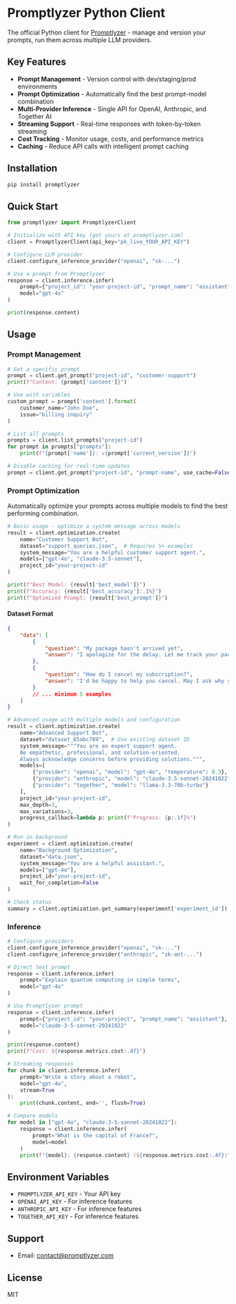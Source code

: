# Promptlyzer Python Client

The official Python client for [Promptlyzer](https://promptlyzer.com) - manage and version your prompts, run them across multiple LLM providers.

## Key Features

- **Prompt Management** - Version control with dev/staging/prod environments
- **Prompt Optimization** - Automatically find the best prompt-model combination  
- **Multi-Provider Inference** - Single API for OpenAI, Anthropic, and Together AI
- **Streaming Support** - Real-time responses with token-by-token streaming
- **Cost Tracking** - Monitor usage, costs, and performance metrics
- **Caching** - Reduce API calls with intelligent prompt caching

## Installation

```bash
pip install promptlyzer
```

## Quick Start

```python
from promptlyzer import PromptlyzerClient

# Initialize with API key (get yours at promptlyzer.com)
client = PromptlyzerClient(api_key="pk_live_YOUR_API_KEY")

# Configure LLM provider
client.configure_inference_provider("openai", "sk-...")

# Use a prompt from Promptlyzer
response = client.inference.infer(
    prompt={"project_id": "your-project-id", "prompt_name": "assistant"},
    model="gpt-4o"
)

print(response.content)
```

## Usage

### Prompt Management

```python
# Get a specific prompt
prompt = client.get_prompt("project-id", "customer-support")
print(f"Content: {prompt['content']}")

# Use with variables
custom_prompt = prompt['content'].format(
    customer_name="John Doe",
    issue="billing inquiry"
)

# List all prompts
prompts = client.list_prompts("project-id")
for prompt in prompts["prompts"]:
    print(f"{prompt['name']}: v{prompt['current_version']}")

# Disable caching for real-time updates
prompt = client.get_prompt("project-id", "prompt-name", use_cache=False)
```

### Prompt Optimization

Automatically optimize your prompts across multiple models to find the best performing combination.

```python
# Basic usage - optimize a system message across models
result = client.optimization.create(
    name="Customer Support Bot",
    dataset="support_queries.json",  # Requires 5+ examples
    system_message="You are a helpful customer support agent.",
    models=["gpt-4o", "claude-3.5-sonnet"],
    project_id="your-project-id"
)

print(f"Best Model: {result['best_model']}")
print(f"Accuracy: {result['best_accuracy']:.1%}")
print(f"Optimized Prompt: {result['best_prompt']}")
```

#### Dataset Format

```json
{
    "data": [
        {
            "question": "My package hasn't arrived yet",
            "answer": "I apologize for the delay. Let me track your package for you."
        },
        {
            "question": "How do I cancel my subscription?",
            "answer": "I'd be happy to help you cancel. May I ask why you're canceling?"
        }
        // ... minimum 5 examples
    ]
}
```

```python
# Advanced usage with multiple models and configuration
result = client.optimization.create(
    name="Advanced Support Bot",
    dataset="dataset_65abc789",  # Use existing dataset ID
    system_message="""You are an expert support agent.
    Be empathetic, professional, and solution-oriented.
    Always acknowledge concerns before providing solutions.""",
    models=[
        {"provider": "openai", "model": "gpt-4o", "temperature": 0.3},
        {"provider": "anthropic", "model": "claude-3.5-sonnet-20241022"},
        {"provider": "together", "model": "llama-3.3-70b-turbo"}
    ],
    project_id="your-project-id",
    max_depth=3,
    max_variations=3,
    progress_callback=lambda p: print(f"Progress: {p:.1f}%")
)

# Run in background
experiment = client.optimization.create(
    name="Background Optimization",
    dataset="data.json",
    system_message="You are a helpful assistant.",
    models=["gpt-4o"],
    project_id="your-project-id",
    wait_for_completion=False
)

# Check status
summary = client.optimization.get_summary(experiment['experiment_id'])
```

### Inference

```python
# Configure providers
client.configure_inference_provider("openai", "sk-...")
client.configure_inference_provider("anthropic", "sk-ant-...")

# Direct text prompt
response = client.inference.infer(
    prompt="Explain quantum computing in simple terms",
    model="gpt-4o"
)

# Use Promptlyzer prompt
response = client.inference.infer(
    prompt={"project_id": "your-project", "prompt_name": "assistant"},
    model="claude-3-5-sonnet-20241022"
)

print(response.content)
print(f"Cost: ${response.metrics.cost:.4f}")
```

```python
# Streaming responses
for chunk in client.inference.infer(
    prompt="Write a story about a robot",
    model="gpt-4o",
    stream=True
):
    print(chunk.content, end='', flush=True)
```

```python
# Compare models
for model in ["gpt-4o", "claude-3-5-sonnet-20241022"]:
    response = client.inference.infer(
        prompt="What is the capital of France?",
        model=model
    )
    print(f"{model}: {response.content} (${response.metrics.cost:.4f})")
```


## Environment Variables

- `PROMPTLYZER_API_KEY` - Your API key
- `OPENAI_API_KEY` - For inference features
- `ANTHROPIC_API_KEY` - For inference features
- `TOGETHER_API_KEY` - For inference features

## Support

- Email: contact@promptlyzer.com

## License

MIT